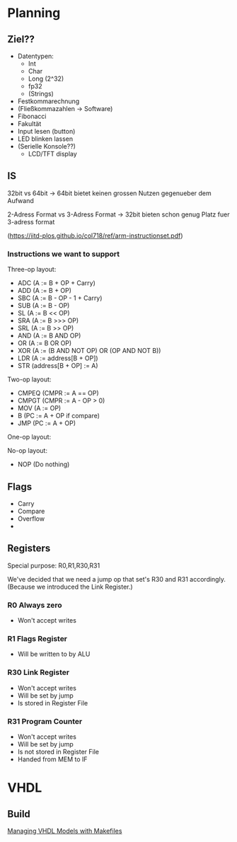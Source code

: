 # Planning

## Ziel??
 * Datentypen:
   * Int
   * Char
   * Long (2^32)
   * fp32
   * (Strings)
 * Festkommarechnung
 * (Fließkommazahlen -> Software)
 * Fibonacci
 * Fakultät
 * Input lesen (button)
 * LED blinken lassen
 * (Serielle Konsole??)
   * LCD/TFT display

## IS

32bit vs 64bit
  -> 64bit bietet keinen grossen Nutzen gegenueber dem Aufwand

2-Adress Format vs 3-Adress Format
  -> 32bit bieten schon genug Platz fuer 3-adress format

(https://iitd-plos.github.io/col718/ref/arm-instructionset.pdf)

### Instructions we want to support

Three-op layout:
 * ADC (A := B + OP + Carry)
 * ADD (A := B + OP)
 * SBC (A := B - OP - 1 + Carry)
 * SUB (A := B - OP)
 * SL  (A := B << OP)
 * SRA (A := B >>> OP)
 * SRL (A := B >> OP)
 * AND (A := B AND OP)
 * OR  (A := B OR OP)
 * XOR (A := (B AND NOT OP) OR (OP AND NOT B))
 * LDR (A := address[B + OP])
 * STR (address[B + OP] := A)

Two-op layout:
 * CMPEQ (CMPR := A == OP)
 * CMPGT (CMPR := A - OP > 0)
 * MOV   (A := OP)
 * B     (PC := A + OP if compare)
 * JMP   (PC := A + OP)

One-op layout:

No-op layout:
 * NOP (Do nothing)

## Flags
 * Carry
 * Compare
 * Overflow
 *

## Registers

Special purpose: R0,R1,R30,R31

We've decided that we need a jump op that set's R30 and R31 accordingly. (Because we introduced the Link Register.)

### R0 Always zero
 * Won't accept writes

### R1 Flags Register
 * Will be written to by ALU

### R30 Link Register
 * Won't accept writes
 * Will be set by jump
 * Is stored in Register File

### R31 Program Counter
 * Won't accept writes
 * Will be set by jump
 * Is not stored in Register File
 * Handed from MEM to IF

# VHDL

## Build
[Managing VHDL Models with Makefiles](www.pldworld.com/_hdl/1/resources/QUALIS/library/mb004.pdf)
